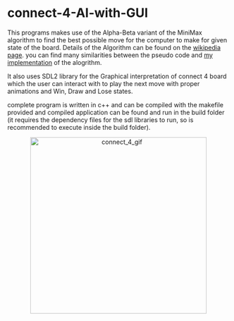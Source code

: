 # connect-4-AI-with-GUI

This programs makes use of the Alpha-Beta variant of the MiniMax algorithm to find the best possible move for the computer to make for given state of the board. Details of the Algorithm can be found on the [wikipedia page](https://en.wikipedia.org/wiki/Alpha–beta_pruning). you can find many similarities between the pseudo code and [my implementation](src/include/connect4.h) of the alogrithm.

It also uses SDL2 library for the Graphical interpretation of connect 4 board which the user can interact with to play the next move with proper animations and Win, Draw and Lose states.

complete program is written in c++ and can be compiled with the makefile provided and compiled application can be found and run in the build folder (it requires the dependency files for the sdl libraries to run, so is recommended to execute inside the build folder).

<p align="center">
  <img src="https://user-images.githubusercontent.com/78481858/164890669-b9fa9b88-aa7d-403c-8017-9d9536b204b3.gif" alt="connect_4_gif" width="400" align="center" />
</p>
